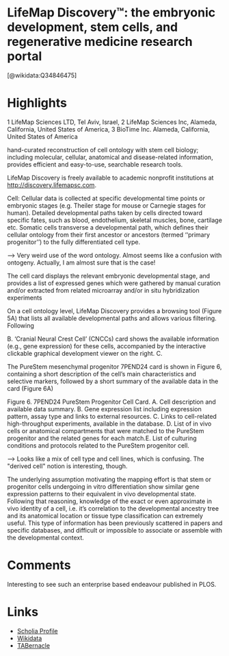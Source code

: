 
LifeMap Discovery™: the embryonic development, stem cells, and regenerative medicine research portal
====================================================================================================
  
  [@wikidata:Q34846475]  

# Highlights
1 LifeMap Sciences LTD, Tel Aviv, Israel, 2 LifeMap Sciences Inc, Alameda, California, United States of America, 3 BioTime Inc. Alameda, California, United States of America

hand-curated reconstruction of cell ontology with stem cell biology; including molecular, cellular, anatomical and disease-related information, provides efficient and easy-to-use, searchable research tools.

LifeMap Discovery is freely available to academic nonprofit institutions at http://discovery.lifemapsc.com.

Cell: Cellular data is collected at specific developmental time points or embryonic stages (e.g. Theiler stage for mouse or Carnegie stages for human). Detailed developmental paths taken by cells directed toward specific fates, such as blood, endothelium, skeletal muscles, bone, cartilage etc. Somatic cells transverse a developmental path, which defines their cellular ontology from their first ancestor or ancestors (termed ‘‘primary progenitor’’) to the fully differentiated cell type.


--> Very weird use of the word ontology. Almost seems like a confusion with ontogeny. Actually, I am almost sure that is the case! 

The cell card displays the relevant embryonic developmental
stage, and provides a list of expressed genes which were gathered by manual curation and/or extracted from related microarray and/or in situ hybridization experiments

On a cell ontology level, LifeMap Discovery provides a browsing tool (Figure 5A) that lists all available developmental paths and allows various filtering. Following

B. ‘Cranial Neural Crest Cell’ (CNCCs) card shows the available information (e.g., gene expression) for these cells, accompanied by the interactive clickable graphical development viewer on the right. C.


The PureStem mesenchymal progenitor 7PEND24 card is
shown in Figure 6, containing a short description of the cell’s main characteristics and selective markers, followed by a short summary of the available data in the card (Figure 6A)

Figure 6. 7PEND24 PureStem Progenitor Cell Card. A. Cell description and available data summary. B. Gene expression list including expression pattern, assay type and links to external resources. C. Links to cell-related high-throughput experiments, available in the database. D. List of in vivo cells or anatomical compartments that were matched to the PureStem progenitor and the related genes for each match.E. List of culturing conditions and protocols related to the PureStem progenitor cell.

--> Looks like a mix of cell type and cell lines, which is confusing. The "derived cell" notion is interesting, though.

The underlying assumption motivating the mapping effort is
that stem or progenitor cells undergoing in vitro differentiation show similar gene expression patterns to their equivalent in vivo developmental state. Following that reasoning, knowledge of the exact or even approximate in vivo identity of a cell, i.e. it’s correlation to the developmental ancestry tree and its anatomical location or tissue type classification can extremely useful. This type of information has been previously scattered in papers and specific databases, and difficult or impossible to associate or assemble with the developmental context.

# Comments

Interesting to see such an enterprise based endeavour published in PLOS.

# Links
  
 * [Scholia Profile](https://scholia.toolforge.org/work/Q34846475)  
 * [Wikidata](https://www.wikidata.org/wiki/Q34846475)  
 * [TABernacle](https://tabernacle.toolforge.org/?#/tab/manual/Q34846475/P921%3BP4510)  
